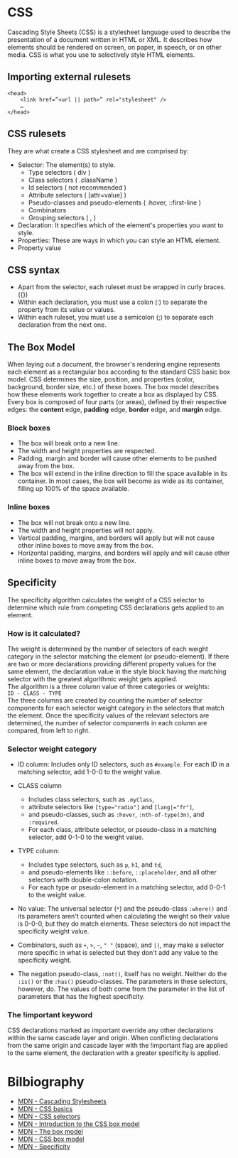 # CSS
Cascading Style Sheets (CSS) is a stylesheet language used to describe the presentation of a document written in HTML or XML. It describes how elements should be rendered on screen, on paper, in speech, or on other media. CSS is what you use to selectively style HTML elements.  

## Importing external rulesets
```
<head>
    <link href=”<url || path>” rel="stylesheet" />
    …
</head>
```  

## CSS rulesets
They are what create a CSS stylesheet and are comprised by:
* Selector: The element(s) to style.
    * Type selectors ( div )
    * Class selectors ( .className )
    * Id selectors ( not recommended )
    * Attribute selectors ( [attr=value] )
    * Pseudo-classes and pseudo-elements ( :hover, ::first-line )
    * Combinators 
    * Grouping selectors ( , )
* Declaration: It specifies which of the element's properties you want to style. 
* Properties: These are ways in which you can style an HTML element. 
* Property value  

## CSS syntax
* Apart from the selector, each ruleset must be wrapped in curly braces. ({})
* Within each declaration, you must use a colon (:) to separate the property from its value or values.
* Within each ruleset, you must use a semicolon (;) to separate each declaration from the next one.  

## The Box Model
When laying out a document, the browser's rendering engine represents each element as a rectangular box according to the standard CSS basic box model. CSS determines the size, position, and properties (color, background, border size, etc.) of these boxes. The box model describes how these elements work together to create a box as displayed by CSS.  
Every box is composed of four parts (or areas), defined by their respective edges: the **content** edge, **padding** edge, **border** edge, and **margin** edge.

### Block boxes
* The box will break onto a new line.
* The width and height properties are respected.
* Padding, margin and border will cause other elements to be pushed away from the box.
* The box will extend in the inline direction to fill the space available in its container. In most cases, the box will become as wide as its container, filling up 100% of the space available.  

### Inline boxes
* The box will not break onto a new line.
* The width and height properties will not apply.
* Vertical padding, margins, and borders will apply but will not cause other inline boxes to move away from the box.
* Horizontal padding, margins, and borders will apply and will cause other inline boxes to move away from the box.

## Specificity
The specificity algorithm calculates the weight of a CSS selector to determine which rule from competing CSS declarations gets applied to an element.  

### How is it calculated?
The weight is determined by the number of selectors of each weight category in the selector matching the element (or pseudo-element). If there are two or more declarations providing different property values for the same element, the declaration value in the style block having the matching selector with the greatest algorithmic weight gets applied.  
The algorithm is a three column value of three categories or weights:  
`ID - CLASS - TYPE`  
The three columns are created by counting the number of selector components for each selector weight category in the selectors that match the element. Once the specificity values of the relevant selectors are determined, the number of selector components in each column are compared, from left to right.  

### Selector weight category
* ID column: Includes only ID selectors, such as `#example`. For each ID in a matching selector, add 1-0-0 to the weight value.
* CLASS column

    * Includes class selectors, such as `.myClass`, 
    * attribute selectors like `[type="radio"]` and `[lang|="fr"]`, 
    * and pseudo-classes, such as `:hover`, `:nth-of-type(3n)`, and `:required`. 
    * For each class, attribute selector, or pseudo-class in a matching selector, add 0-1-0 to the weight value.
* TYPE column:
    * Includes type selectors, such as `p`, `h1`, and `td`, 
    * and pseudo-elements like `::before`, `::placeholder`, and all other selectors with double-colon notation. 
    * For each type or pseudo-element in a matching selector, add 0-0-1 to the weight value.
* No value: The universal selector (`*`) and the pseudo-class `:where()` and its parameters aren't counted when calculating the weight so their value is 0-0-0, but they do match elements. These selectors do not impact the specificity weight value.
* Combinators, such as `+`, `>`, `~`, `" "` (space), and `||`, may make a selector more specific in what is selected but they don't add any value to the specificity weight.
* The negation pseudo-class, `:not()`, itself has no weight. Neither do the `:is()` or the `:has()` pseudo-classes. The parameters in these selectors, however, do. The values of both come from the parameter in the list of parameters that has the highest specificity.  

### The !important keyword
CSS declarations marked as important override any other declarations within the same cascade layer and origin. When conflicting declarations from the same origin and cascade layer with the !important flag are applied to the same element, the declaration with a greater specificity is applied.  

# Bilbiography
* [MDN - Cascading Stylesheets](https://developer.mozilla.org/en-US/docs/Web/CSS)
* [MDN - CSS basics](https://developer.mozilla.org/en-US/docs/Learn/Getting_started_with_the_web/CSS_basics)
* [MDN - CSS selectors](https://developer.mozilla.org/en-US/docs/Web/CSS/CSS_Selectors)
* [MDN - Introduction to the CSS box model](https://developer.mozilla.org/en-US/docs/Web/CSS/CSS_Box_Model/Introduction_to_the_CSS_box_model)
* [MDN - The box model](https://developer.mozilla.org/en-US/docs/Learn/CSS/Building_blocks/The_box_model)
* [MDN - CSS box model](https://developer.mozilla.org/en-US/docs/Web/CSS/CSS_Box_Model)
* [MDN - Specificity](https://developer.mozilla.org/en-US/docs/Web/CSS/Specificity)